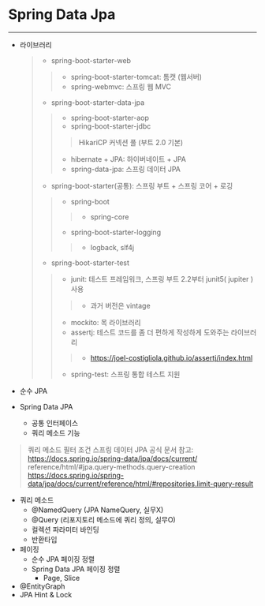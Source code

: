 # Spring Data Jpa 
- - -
- 라이브러리
  > - spring-boot-starter-web 
  > >  - spring-boot-starter-tomcat: 톰캣 (웹서버)    
  > >  - spring-webmvc: 스프링 웹 MVC
  > 
  > - spring-boot-starter-data-jpa       
  > >  - spring-boot-starter-aop    
  > >  - spring-boot-starter-jdbc   
  > > > HikariCP 커넥션 풀 (부트 2.0 기본)
  > >
  > > - hibernate + JPA: 하이버네이트 + JPA    
  > > - spring-data-jpa: 스프링 데이터 JPA
  > 
  > - spring-boot-starter(공통): 스프링 부트 + 스프링 코어 + 로깅 
  > > - spring-boot
  > > > - spring-core
  > >
  > > - spring-boot-starter-logging  
  > > > - logback, slf4j   
  > 
  > - spring-boot-starter-test   
  > > - junit: 테스트 프레임워크, 스프링 부트 2.2부터 junit5( jupiter ) 사용
  > > > - 과거 버전은 vintage
  > >
  > > - mockito: 목 라이브러리  
  > > - assertj: 테스트 코드를 좀 더 편하게 작성하게 도와주는 라이브러리   
  > > > - https://joel-costigliola.github.io/assertj/index.html   
  > >
  > > - spring-test: 스프링 통합 테스트 지원

- 순수 JPA
- Spring Data JPA
  - 공통 인터페이스
  - 쿼리 메소드 기능
> 쿼리 메소드 필터 조건
스프링 데이터 JPA 공식 문서 참고:   
> https://docs.spring.io/spring-data/jpa/docs/current/ reference/html/#jpa.query-methods.query-creation  
> https://docs.spring.io/spring-data/jpa/docs/current/reference/html/#repositories.limit-query-result
  - 쿼리 메소드
    - @NamedQuery (JPA NameQuery, 실무X)
    - @Query (리포지토리 메소드에 쿼리 정의, 실무O)
    - 컬렉션 파라미터 바인딩
    - 반환타입   
  - 페이징
    * 순수 JPA 페이징 정렬
    * Spring Data JPA 페이징 정렬
      * Page, Slice
  - @EntityGraph
  - JPA Hint & Lock
